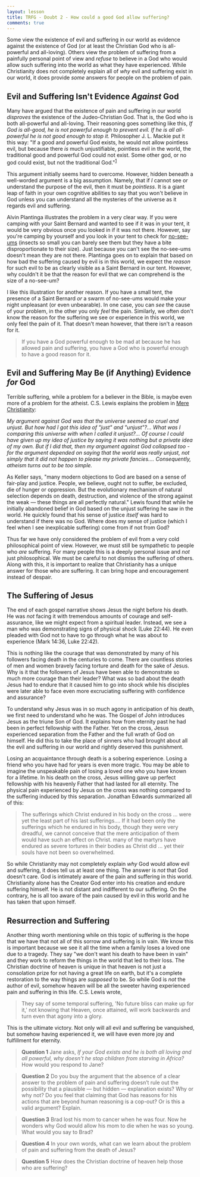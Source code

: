 ```yaml
---
layout: lesson
title: TRFG - Doubt 2 - How could a good God allow suffering?
comments: true
---
```


Some view the existence of evil and suffering in our world as evidence against the existence of God (or at least the Christian God who is all-powerful and all-loving). Others view the problem of suffering from a painfully personal point of view and _refuse_ to believe in a God who would allow such suffering into the world as what they have experienced. While Christianity does not completely explain all of _why_ evil and suffering exist in our world, it does provide _some_ answers for people on the problem of pain.

## Evil and Suffering Isn't Evidence _Against_ God

Many have argued that the existence of pain and suffering in our world _disproves_ the existence of the Judeo-Christian God. That is, the God who is both all-powerful and all-loving. Their reasoning goes something like this, _If God is all-good, he is not powerful enough to prevent evil. If he is all all-powerful he is not good enough to stop it._ Philosopher J. L. Mackie put it this way: "If a good and powerful God exists, he would not allow pointless evil, but because there _is_ much unjustifiable, pointless evil in the world, the traditional good and powerful God could not exist. Some other god, or no god could exist, but not the traditional God."<sup>[1](https://www.amazon.com/Miracle-Theism-Arguments-Against-Existence/dp/019824682X)</sup>

This argument initially seems hard to overcome. However, hidden beneath a well-worded argument is a big assumption. Namely, that if _I_ cannot see or understand the purpose of the evil, then it must be _pointless_. It is a giant leap of faith in your own cognitive abilities to say that you won't believe in God unless you can understand all the mysteries of the universe as it regards evil and suffering.

Alvin Plantinga illustrates the problem in a very clear way. If you were camping with your Saint Bernard and wanted to see if it was in your tent, it would be very obvious once you looked in if it was not there. However, say you're camping by yourself and you look in your tent to check for [no-see-ums](https://en.wikipedia.org/wiki/Ceratopogonidae) (insects so small you can barely see them but they have a bite disproportionate to their size). Just because you can't see the no-see-ums doesn't mean they are not there. Plantinga goes on to explain that based on how bad the suffering caused by evil is in this world, we expect the _reason_ for such evil to be as clearly visible as a Saint Bernard in our tent. However, why couldn't it be that the reason for evil that we can comprehend is the size of a no-see-um?

I like this illustration for another reason. If you have a small tent, the presence of a Saint Bernard _or_ a swarm of no-see-ums would make your night unpleasant (or even unbearable). In one case, you can _see_ the cause of your problem, in the other you only _feel_ the pain. Similarly, we often don't know the reason for the suffering we see or experience in this world, we only feel the pain of it. That doesn't mean however, that there isn't a reason for it.

> If you have a God powerful enough to be mad at because he has allowed pain and suffering, you have a God who is powerful enough to have a good reason for it.

## Evil and Suffering May Be (if Anything) Evidence _for_ God

Terrible suffering, while a problem for a believer in the Bible, is maybe even more of a problem for the atheist. C.S. Lewis explains the problem in [Mere Christianity](https://www.amazon.com/Mere-Christianity-C-S-Lewis/dp/0060652926):

_My argument against God was that the universe seemed so cruel and unjust. But how had I got this idea of "just" and "unjust"?... What was I comparing this universe with when I called it unjust?... Of course I could have given up my idea of justice by saying it was nothing but a private idea of my own. But if I did that, then my argument against God collapsed too - for the argument depended on saying that the world was really unjust, not simply that it did not happen to please my private fancies.... Consequently, atheism turns out to be too simple._

As Keller says, "many modern objections to God are based on a sense of fair-play and justice. People, we believe, ought not to suffer, be excluded, die of hunger or oppression. But the evolutionary mechanism of natural selection depends on death, destruction, and violence of the strong against the weak — these things are all perfectly natural." Lewis found that while he initially abandoned belief in God based on the unjust suffering he saw in the world. He quickly found that his sense of justice _itself_ was hard to understand if there was no God. Where does my sense of justice (which I feel when I see inexplicable suffering) come from if not from God?

Thus far we have only considered the problem of evil from a very cold philosophical point of view. However, we must still be sympathetic to people who _are_ suffering. For many people this is a deeply personal issue and _not_ just philosophical. We must be careful to not dismiss the suffering of others. Along with this, it is important to realize that Christianity has a unique answer for those who are suffering. It can bring hope and encouragement instead of despair.

## The Suffering of Jesus

The end of each gospel narrative shows Jesus the night before his death.  He was _not_ facing it with tremendous amounts of courage and self-assurance, like we might expect from a spiritual leader. Instead, we see a man who was demonstrating signs of physical shock (Luke 22:44). He even pleaded with God not to have to go through what he was about to experience (Mark 14:36, Luke 22:42).

This is nothing like the courage that was demonstrated by many of his followers facing death in the centuries to come. There are countless stories of men and women bravely facing torture and death for the sake of Jesus. Why is it that the followers of Jesus have been able to demonstrate so much more courage than their leader? What was so bad about the death Jesus had to endure that it caused him to go into shock while his disciples were later able to face even more excruciating suffering with confidence and assurance?

To understand why Jesus was in so much agony in anticipation of his death, we first need to understand who he was. The Gospel of John introduces Jesus as the triune Son of God. It explains how from eternity past he had been in perfect fellowship with the Father. Yet on the cross, Jesus experienced separation from the Father and the full wrath of God on himself. He did this to take the place of sinners who had brought about all the evil and suffering in our world and rightly deserved this punishment.

Losing an acquaintance through death is a sobering experience. Losing a friend who you have had for years is even more tragic. You may be able to imagine the unspeakable pain of losing a loved one who you have known for a lifetime. In his death on the cross, Jesus willing gave up perfect fellowship with his heavenly Father that had lasted for all eternity. The physical pain experienced by Jesus on the cross was nothing compared to the suffering induced by this separation. Jonathan Edwards summarized all of this:

> The sufferings which Christ endured in his body on the cross ... were yet the least part of his last sufferings.... If it had been only the sufferings which he endured in his body, though they were very dreadful, we cannot conceive that the mere anticipation of them would have such an effect on Christ. many of the martyrs have endured as severe tortures in their bodies as Christ did ... yet their souls have not been so overwhelmed.

So while Christianity may not completely explain _why_ God would allow evil and suffering, it does tell us at least one thing. The answer is _not_ that God doesn't care. God is intimately aware of the pain and suffering in this world. Christianity alone has the Creator God enter into his creation and endure suffering himself. He is not distant and indifferent to our suffering. On the contrary, he is all too aware of the pain caused by evil in this world and he has taken that upon himself.

## Resurrection and Suffering

Another thing worth mentioning while on this topic of suffering is the hope that we have that not all of this sorrow and suffering is in vain. We know this is important because we see it all the time when a family loses a loved one due to a tragedy. They say "we don't want his death to have been in vain" and they work to reform the things in the world that led to their loss. The Christian doctrine of heaven is unique in that heaven is not just a consolation prize for not having a great life on earth, but it's a complete restoration to the way things are _supposed_ to be. So while God is _not_ the author of evil, somehow heaven will be all the sweeter having experienced pain and suffering in this life. C.S. Lewis wrote,

> They say of some temporal suffering, 'No future bliss can make up for it,' not knowing that Heaven, once attained, will work backwards and turn even that agony into a glory.

This is the ultimate victory. Not only will all evil and suffering be vanquished, but somehow having experienced it, we will have even more joy and fulfillment for eternity.

> **Question 1** Jane asks, _If your God exists and he is both all loving and all powerful, why doesn't he stop children from starving in Africa?_ How would you respond to Jane?

> **Question 2** Do you buy the argument that the absence of a clear answer to the problem of pain and suffering doesn’t rule out the possibility that a plausible — but hidden — explanation exists? Why or why not? Do you feel that claiming that God has reasons for his actions that are beyond human reasoning is a cop-out? Or is this a valid argument? Explain.

> **Question 3** Brad lost his mom to cancer when he was four. Now he wonders why God would allow his mom to die when he was so young. What would you say to Brad?

> **Question 4** In your own words, what can we learn about the problem of pain and suffering from the death of Jesus?

> **Question 5** How does the Christian doctrine of heaven help those who are suffering?
